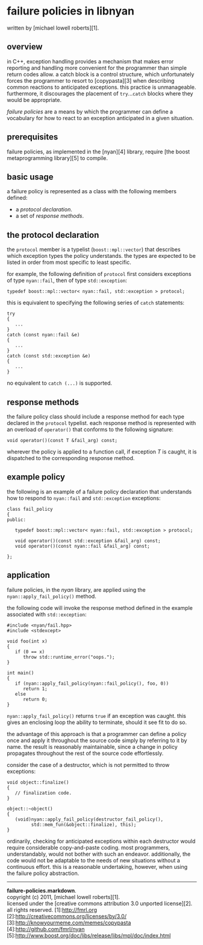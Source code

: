 failure policies in libnyan
===========================

written by [michael lowell roberts][1].

overview
--------

in C++, exception handling provides a mechanism that makes error reporting and handling more convenient for the programmer than simple return codes allow. a catch block is a control structure, which unfortunately forces the programmer to resort to [copypasta][3] when describing common reactions to anticipated exceptions. this practice is unmanageable. furthermore, it discourages the placement of `try`...`catch` blocks where they would be appropriate.

*failure policies* are a means by which the programmer can define a vocabulary for how to react to an   exception anticipated in a given situation.

prerequisites
-------------

failure policies, as implemented in the [nyan][4] library, require [the boost metaprogramming library][5] to compile.

basic usage
-----------

a failure policy is represented as a class with the following members defined:

 - a *protocol declaration*.
 - a set of *response methods*.

the protocol declaration
------------------------

the `protocol` member is a typelist (`boost::mpl::vector`) that describes which exception types the policy understands. the types are expected to be listed in order from most specific to least specific.

for example, the following definition of `protocol` first considers exceptions of type `nyan::fail`, then of type `std::exception`:

	typedef boost::mpl::vector< nyan::fail, std::exception > protocol;

this is equivalent to specifying the following series of `catch` statements:

	try
	{
	   ...
	}
	catch (const nyan::fail &e)
	{
	   ...
	}
	catch (const std::exception &e)
	{
	   ...
	}

no equivalent to `catch (...)` is supported.

response methods
----------------

the failure policy class should include a response method for each type declared in the `protocol` typelist. each response method is represented with an overload of `operator()` that conforms to the following signature:

	void operator()(const T &fail_arg) const;

wherever the policy is applied to a function call, if exception *T* is caught, it is dispatched to the corresponding response method.

example policy
--------------

the following is an example of a failure policy declaration that understands how to respond to `nyan::fail` and `std::exception` exceptions:

	class fail_policy
	{
	public:

	   typedef boost::mpl::vector< nyan::fail, std::exception > protocol;

	   void operator()(const std::exception &fail_arg) const;
	   void operator()(const nyan::fail &fail_arg) const;

	};

application
-----------

failure policies, in the *nyan* library, are applied using the `nyan::apply_fail_policy()` method.

the following code will invoke the response method defined in the example associated with `std::exception`:

	#include <nyan/fail.hpp>
	#include <stdexcept>

	void foo(int x)
	{
	   if (0 == x)
	      throw std::runtime_error("oops.");
	}

	int main()
	{
	   if (nyan::apply_fail_policy(nyan::fail_policy(), foo, 0))
	      return 1;
	   else
	      return 0;
	}

`nyan::apply_fail_policy()` returns `true` if an exception was caught. this gives an enclosing loop the ability to terminate, should it see fit to do so.

the advantage of this approach is that a programmer can define a policy once and apply it throughout the source code simply by referring to it by name. the result is reasonably maintainable, since a change in policy propagates throughout the rest of the source code effortlessly. 

consider the case of a destructor, which is not permitted to throw exceptions:

	void object::finalize()
	{
	   // finalization code.
	}
	
	object::~object()
	{
	   (void)nyan::apply_fail_policy(destructor_fail_policy(),
	         std::mem_fun(&object::finalize), this);
	}

ordinarily, checking for anticipated exceptions within each destructor would require considerable copy-and-paste coding. most programmers, understandably, would not bother with such an endeavor. additionally, the code would not be adaptable to the needs of new situations without a continuous effort. this is a reasonable undertaking, however, when using the failure policy abstraction.

_____
**failure-policies.markdown**.  
copyright (c) 2011, [michael lowell roberts][1].  
licensed under the [creative commons attribution 3.0 unported license][2].  
all rights reserved. 
[1]:http://fmrl.org  
[2]:http://creativecommons.org/licenses/by/3.0/
[3]:http://knowyourmeme.com/memes/copypasta
[4]:http://github.com/fmrl/nyan
[5]:http://www.boost.org/doc/libs/release/libs/mpl/doc/index.html


